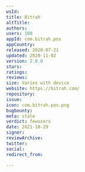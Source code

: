 ```yaml
---
wsId: 
title: Bitrah
altTitle: 
authors: 
users: 100
appId: com.bitrah.pos
appCountry: 
released: 2020-07-21
updated: 2020-11-02
version: 2.0.0
stars: 
ratings: 
reviews: 
size: Varies with device
website: https://bitrah.com/
repository: 
issue: 
icon: com.bitrah.pos.png
bugbounty: 
meta: stale
verdict: fewusers
date: 2021-10-29
signer: 
reviewArchive: 
twitter: 
social: 
redirect_from: 

---
```


